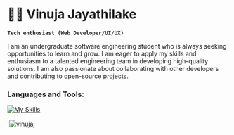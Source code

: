 # 🏄‍♂️ Vinuja Jayathilake

**`Tech enthusiast (Web Developer/UI/UX)`**

I am an undergraduate software engineering student who is always seeking opportunities to learn and grow. I am eager to apply my skills and enthusiasm to a talented engineering team in developing high-quality solutions. I am also passionate about collaborating with other developers and contributing to open-source projects.
<h3 align="left">Languages and Tools:</h3>

[![My Skills](https://skillicons.dev/icons?i=js,html,css,py,java,r,kotlin,dart,figma,flutter,vscode,idea,androidstudio,ps)](https://skillicons.dev)
<p>&nbsp;<img align="center" src="https://github-readme-stats.vercel.app/api?username=vinujaj&show_icons=true&locale=en" alt="vinujaj" /></p>

<!--p><img align="left" src="https://github-readme-stats.vercel.app/api/top-langs?username=vinujaj&show_icons=true&locale=en&layout=compact" alt="vinujaj" /></p-->

